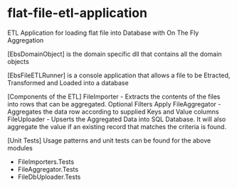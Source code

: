 # flat-file-etl-application
ETL Application for loading flat file into Database with On The Fly Aggregation

[EbsDomainObject] is the domain specific dll that contains all the domain objects

[EbsFileETLRunner] is a console application that allows a file to be Etracted, Transformed and Loaded into a database

[Components of the ETL]
FileImporter - Extracts the contents of the files into rows that can be aggregated. Optional Filters Apply
FileAggregator - Aggregates the data row according to supplied Keys and Value columns
FileUploader - Upserts the Aggregated Data into SQL Database. It will also aggregate the value if an existing record that matches the criteria is found.

[Unit Tests]
Usage patterns and unit tests can be found for the above modules
- FileImporters.Tests
- FileAggregator.Tests
- FileDbUploader.Tests

